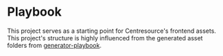 # Playbook

This project serves as a starting point for Centresource's frontend
assets. This project's structure is highly influenced from the generated
asset folders from
[generator-playbook](https://github.com/centresource/generator-playbook).


